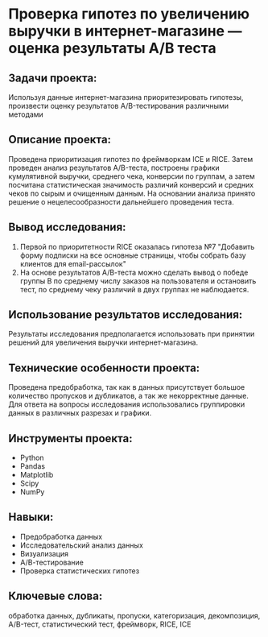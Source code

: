 # Проверка гипотез по увеличению выручки в интернет-магазине — оценка результаты A/B теста


## Задачи проекта:

Используя данные интернет-магазина приоритезировать гипотезы, произвести оценку результатов A/B-тестирования различными методами

## Описание проекта:

Проведена приоритизация гипотез по фреймворкам ICE и RICE. Затем проведен анализ
результатов A/B-теста, построены графики кумулятивной выручки, среднего чека,
конверсии по группам, а затем посчитана статистическая значимость различий конверсий
и средних чеков по сырым и очищенным данным. На основании анализа
принято решение о нецелесообразности дальнейшего проведения теста.

## Вывод исследования:

1. Первой по приоритетности RICE оказалась гипотеза №7 "Добавить форму подписки на все основные страницы, чтобы собрать базу клиентов для email-рассылок"
2. На основе результатов А/В-теста можно сделать вывод о победе группы В по среднему числу заказов на пользователя и остановить тест, по среднему чеку различий в двух группах не наблюдается.

## Использование результатов исследования:

Результаты исследования предполагается использовать при принятии решений для увеличения выручки интернет-магазина.

## Технические особенности проекта:

Проведена предобработка, так как в данных присутствует большое количество пропусков и дубликатов, а так же некорректные данные.
Для ответа на вопросы исследования использовались группировки данных в различных разрезах и графики.

## Инструменты проекта:

- Python
- Pandas
- Matplotlib
- Scipy
- NumPy


## Навыки:

- Предобработка данных
- Исследовательский анализ данных
- Визуализация
- А/В-тестирование
- Проверка статистических гипотез

  
## Ключевые слова:

обработка данных, дубликаты, пропуски, категоризация, декомпозиция, A/B-тест, статистический тест, фреймворк, RICE, ICE

